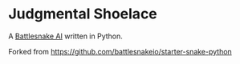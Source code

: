 # Judgmental Shoelace

A [Battlesnake AI](http://battlesnake.io) written in Python. 

Forked from https://github.com/battlesnakeio/starter-snake-python
